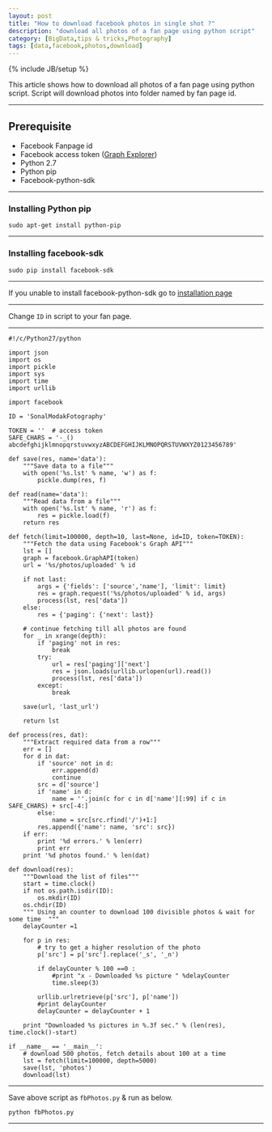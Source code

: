 ```yaml
---
layout: post
title: "How to download facebook photos in single shot ?"
description: "download all photos of a fan page using python script"
category: [BigData,tips & tricks,Photography]
tags: [data,facebook,photos,download]
---
```

{% include JB/setup %}


This article shows how to download all photos of a fan page using python script.
Script will download photos into folder named by fan page id.

------------------

**Prerequisite**
------------------

* Facebook Fanpage id
* Facebook access token ([Graph Explorer](https://developers.facebook.com/tools/explorer/ "Get access token from Facebook Graph explorer"))
* Python 2.7
* Python pip
* Facebook-python-sdk

------------------

### **Installing Python pip**
```
sudo apt-get install python-pip
```

--------------------

### **Installing facebook-sdk**
```
sudo pip install facebook-sdk
```

--------------------
If you unable to install facebook-python-sdk go to [installation page](http://facebook-sdk.readthedocs.org/en/latest/install.html)

---------------------

Change ``` ID ```  in script to your fan page.

---------------------

    #!/c/Python27/python

    import json
    import os
    import pickle
    import sys
    import time
    import urllib

    import facebook

    ID = 'SonalModakFotography'

    TOKEN = ''  # access token
    SAFE_CHARS = '-_() abcdefghijklmnopqrstuvwxyzABCDEFGHIJKLMNOPQRSTUVWXYZ0123456789'

    def save(res, name='data'):
        """Save data to a file"""
        with open('%s.lst' % name, 'w') as f:
            pickle.dump(res, f)

    def read(name='data'):
        """Read data from a file"""
        with open('%s.lst' % name, 'r') as f:
            res = pickle.load(f)
        return res

    def fetch(limit=100000, depth=10, last=None, id=ID, token=TOKEN):
        """Fetch the data using Facebook's Graph API"""
        lst = []
        graph = facebook.GraphAPI(token)
        url = '%s/photos/uploaded' % id

        if not last:
            args = {'fields': ['source','name'], 'limit': limit}
            res = graph.request('%s/photos/uploaded' % id, args)
            process(lst, res['data'])
        else:
            res = {'paging': {'next': last}}

        # continue fetching till all photos are found
        for _ in xrange(depth):
            if 'paging' not in res:
                break
            try:
                url = res['paging']['next']
                res = json.loads(urllib.urlopen(url).read())
                process(lst, res['data'])
            except:
                break

        save(url, 'last_url')

        return lst

    def process(res, dat):
        """Extract required data from a row"""
        err = []
        for d in dat:
            if 'source' not in d:
                err.append(d)
                continue
            src = d['source']
            if 'name' in d:
                name = ''.join(c for c in d['name'][:99] if c in SAFE_CHARS) + src[-4:]
            else:
                name = src[src.rfind('/')+1:]
            res.append({'name': name, 'src': src})
        if err:
            print '%d errors.' % len(err)
            print err
        print '%d photos found.' % len(dat)

    def download(res):
        """Download the list of files"""
        start = time.clock()
        if not os.path.isdir(ID):
            os.mkdir(ID)
        os.chdir(ID)
        """ Using an counter to download 100 divisible photos & wait for some time  """
        delayCounter =1

        for p in res:
            # try to get a higher resolution of the photo
            p['src'] = p['src'].replace('_s', '_n')

            if delayCounter % 100 ==0 :
                #print "x - Downloaded %s picture " %delayCounter
                time.sleep(3)

            urllib.urlretrieve(p['src'], p['name'])
            #print delayCounter
            delayCounter = delayCounter + 1

        print "Downloaded %s pictures in %.3f sec." % (len(res), time.clock()-start)

    if __name__ == '__main__':
        # download 500 photos, fetch details about 100 at a time
        lst = fetch(limit=100000, depth=5000)
        save(lst, 'photos')
        download(lst)


-------------------------------

Save above script as ``` fbPhotos.py ``` & run as below.

```
python fbPhotos.py
```

-------------------------------
